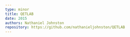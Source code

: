 ```yaml
---
type: minor
title: QETLAB
date: 2015
authors: Nathaniel Johnston
repository: https://github.com/nathanieljohnston/QETLAB
---
```

